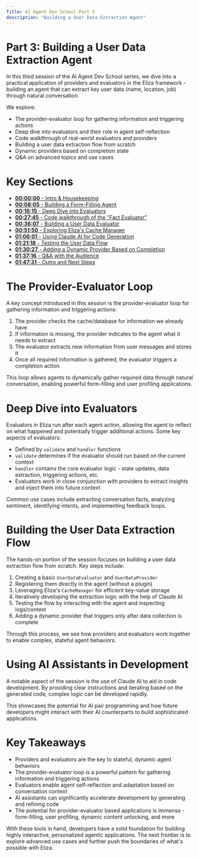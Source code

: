 ```yaml
---
Title: AI Agent Dev School Part 3
description: "Building a User Data Extraction Agent"
---
```


# Part 3: Building a User Data Extraction Agent

In this third session of the AI Agent Dev School series, we dive into a practical application of providers and evaluators in the Eliza framework - building an agent that can extract key user data (name, location, job) through natural conversation.

We explore:

- The provider-evaluator loop for gathering information and triggering actions
- Deep dive into evaluators and their role in agent self-reflection
- Code walkthrough of real-world evaluators and providers
- Building a user data extraction flow from scratch
- Dynamic providers based on completion state
- Q&A on advanced topics and use cases

# Key Sections

- [**00:00:00** - Intro & Housekeeping](https://www.youtube.com/watch?v=Y1DiqSVy4aU&t=0)
- [**00:08:05** - Building a Form-Filling Agent](https://www.youtube.com/watch?v=Y1DiqSVy4aU&t=485)
- [**00:16:15** - Deep Dive into Evaluators](https://www.youtube.com/watch?v=Y1DiqSVy4aU&t=975)
- [**00:27:45** - Code walkthrough of the "Fact Evaluator"](https://www.youtube.com/watch?v=Y1DiqSVy4aU&t=1675)
- [**00:36:07** - Building a User Data Evaluator](https://www.youtube.com/watch?v=Y1DiqSVy4aU&t=2167)
- [**00:51:50** - Exploring Eliza's Cache Manager](https://www.youtube.com/watch?v=Y1DiqSVy4aU&t=3110)
- [**01:06:01** - Using Claude AI for Code Generation](https://www.youtube.com/watch?v=Y1DiqSVy4aU&t=3961)
- [**01:21:18** - Testing the User Data Flow](https://www.youtube.com/watch?v=Y1DiqSVy4aU&t=4878)
- [**01:30:27** - Adding a Dynamic Provider Based on Completion](https://www.youtube.com/watch?v=Y1DiqSVy4aU&t=5427)
- [**01:37:16** - Q&A with the Audience](https://www.youtube.com/watch?v=Y1DiqSVy4aU&t=5836)
- [**01:47:31** - Outro and Next Steps](https://www.youtube.com/watch?v=Y1DiqSVy4aU&t=6451)

# The Provider-Evaluator Loop

A key concept introduced in this session is the provider-evaluator loop for gathering information and triggering actions:

1. The provider checks the cache/database for information we already have
2. If information is missing, the provider indicates to the agent what it needs to extract
3. The evaluator extracts new information from user messages and stores it
4. Once all required information is gathered, the evaluator triggers a completion action

This loop allows agents to dynamically gather required data through natural conversation, enabling powerful form-filling and user profiling applications.

# Deep Dive into Evaluators

Evaluators in Eliza run after each agent action, allowing the agent to reflect on what happened and potentially trigger additional actions. Some key aspects of evaluators:

- Defined by `validate` and `handler` functions
- `validate` determines if the evaluator should run based on the current context
- `handler` contains the core evaluator logic - state updates, data extraction, triggering actions, etc.
- Evaluators work in close conjunction with providers to extract insights and inject them into future context

Common use cases include extracting conversation facts, analyzing sentiment, identifying intents, and implementing feedback loops.

# Building the User Data Extraction Flow

The hands-on portion of the session focuses on building a user data extraction flow from scratch. Key steps include:

1. Creating a basic `UserDataEvaluator` and `UserDataProvider`
2. Registering them directly in the agent (without a plugin)
3. Leveraging Eliza's `CacheManager` for efficient key-value storage
4. Iteratively developing the extraction logic with the help of Claude AI
5. Testing the flow by interacting with the agent and inspecting logs/context
6. Adding a dynamic provider that triggers only after data collection is complete

Through this process, we see how providers and evaluators work together to enable complex, stateful agent behaviors.

# Using AI Assistants in Development

A notable aspect of the session is the use of Claude AI to aid in code development. By providing clear instructions and iterating based on the generated code, complex logic can be developed rapidly.

This showcases the potential for AI pair programming and how future developers might interact with their AI counterparts to build sophisticated applications.

# Key Takeaways

- Providers and evaluators are the key to stateful, dynamic agent behaviors
- The provider-evaluator loop is a powerful pattern for gathering information and triggering actions
- Evaluators enable agent self-reflection and adaptation based on conversation context
- AI assistants can significantly accelerate development by generating and refining code
- The potential for provider-evaluator based applications is immense - form-filling, user profiling, dynamic content unlocking, and more

With these tools in hand, developers have a solid foundation for building highly interactive, personalized agentic applications. The next frontier is to explore advanced use cases and further push the boundaries of what's possible with Eliza.
